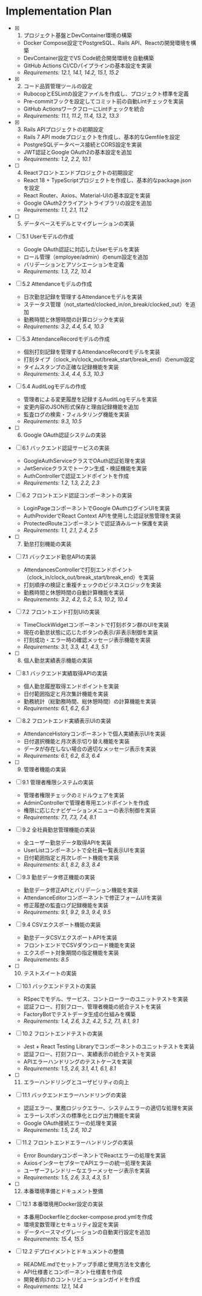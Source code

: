 # Implementation Plan

- [x] 1. プロジェクト基盤とDevContainer環境の構築
  - Docker Compose設定でPostgreSQL、Rails API、Reactの開発環境を構築
  - DevContainer設定でVS Code統合開発環境を自動構築
  - GitHub Actions CI/CDパイプラインの基本設定を実装
  - _Requirements: 12.1, 14.1, 14.2, 15.1, 15.2_

- [x] 2. コード品質管理ツールの設定
  - RubocopとESLintの設定ファイルを作成し、プロジェクト標準を定義
  - Pre-commitフックを設定してコミット前の自動Lintチェックを実装
  - GitHub ActionsワークフローにLintチェックを統合
  - _Requirements: 11.1, 11.2, 11.4, 13.2, 13.3_

- [x] 3. Rails APIプロジェクトの初期設定
  - Rails 7 API modeプロジェクトを作成し、基本的なGemfileを設定
  - PostgreSQLデータベース接続とCORS設定を実装
  - JWT認証とGoogle OAuth2の基本設定を追加
  - _Requirements: 1.2, 2.2, 10.1_

- [ ] 4. Reactフロントエンドプロジェクトの初期設定
  - React 18 + TypeScriptプロジェクトを作成し、基本的なpackage.jsonを設定
  - React Router、Axios、Material-UIの基本設定を実装
  - Google OAuth2クライアントライブラリの設定を追加
  - _Requirements: 1.1, 2.1, 11.2_

- [ ] 5. データベースモデルとマイグレーションの実装
- [ ] 5.1 Userモデルの作成
  - Google OAuth認証に対応したUserモデルを実装
  - ロール管理（employee/admin）のenum設定を追加
  - バリデーションとアソシエーションを定義
  - _Requirements: 1.3, 7.2, 10.4_

- [ ] 5.2 Attendanceモデルの作成
  - 日次勤怠記録を管理するAttendanceモデルを実装
  - ステータス管理（not_started/clocked_in/on_break/clocked_out）を追加
  - 勤務時間と休憩時間の計算ロジックを実装
  - _Requirements: 3.2, 4.4, 5.4, 10.3_

- [ ] 5.3 AttendanceRecordモデルの作成
  - 個別打刻記録を管理するAttendanceRecordモデルを実装
  - 打刻タイプ（clock_in/clock_out/break_start/break_end）のenum設定
  - タイムスタンプの正確な記録機能を実装
  - _Requirements: 3.4, 4.4, 5.3, 10.3_

- [ ] 5.4 AuditLogモデルの作成
  - 管理者による変更履歴を記録するAuditLogモデルを実装
  - 変更内容のJSON形式保存と理由記録機能を追加
  - 監査ログの検索・フィルタリング機能を実装
  - _Requirements: 9.3, 10.5_

- [ ] 6. Google OAuth認証システムの実装
- [ ] 6.1 バックエンド認証サービスの実装
  - GoogleAuthServiceクラスでOAuth認証処理を実装
  - JwtServiceクラスでトークン生成・検証機能を実装
  - AuthControllerで認証エンドポイントを作成
  - _Requirements: 1.2, 1.3, 2.2, 2.3_

- [ ] 6.2 フロントエンド認証コンポーネントの実装
  - LoginPageコンポーネントでGoogle OAuthログインUIを実装
  - AuthProviderでReact Context APIを使用した認証状態管理を実装
  - ProtectedRouteコンポーネントで認証済みルート保護を実装
  - _Requirements: 1.1, 2.1, 2.4, 2.5_

- [ ] 7. 勤怠打刻機能の実装
- [ ] 7.1 バックエンド勤怠APIの実装
  - AttendancesControllerで打刻エンドポイント（clock_in/clock_out/break_start/break_end）を実装
  - 打刻順序の検証と重複チェックのビジネスロジックを実装
  - 勤務時間と休憩時間の自動計算機能を実装
  - _Requirements: 3.2, 4.2, 5.2, 5.3, 10.2, 10.4_

- [ ] 7.2 フロントエンド打刻UIの実装
  - TimeClockWidgetコンポーネントで打刻ボタン群のUIを実装
  - 現在の勤怠状態に応じたボタンの表示/非表示制御を実装
  - 打刻成功・エラー時の確認メッセージ表示機能を実装
  - _Requirements: 3.1, 3.3, 4.1, 4.3, 5.1_

- [ ] 8. 個人勤怠実績表示機能の実装
- [ ] 8.1 バックエンド実績取得APIの実装
  - 個人勤怠履歴取得エンドポイントを実装
  - 日付範囲指定と月次集計機能を実装
  - 勤務統計（総勤務時間、総休憩時間）の計算機能を実装
  - _Requirements: 6.1, 6.2, 6.3_

- [ ] 8.2 フロントエンド実績表示UIの実装
  - AttendanceHistoryコンポーネントで個人実績表示UIを実装
  - 日付選択機能と月次表示切り替え機能を実装
  - データが存在しない場合の適切なメッセージ表示を実装
  - _Requirements: 6.1, 6.2, 6.3, 6.4_

- [ ] 9. 管理者機能の実装
- [ ] 9.1 管理者権限システムの実装
  - 管理者権限チェックのミドルウェアを実装
  - AdminControllerで管理者専用エンドポイントを作成
  - 権限に応じたナビゲーションメニューの表示制御を実装
  - _Requirements: 7.1, 7.3, 7.4, 8.1_

- [ ] 9.2 全社員勤怠管理機能の実装
  - 全ユーザー勤怠データ取得APIを実装
  - UserListコンポーネントで全社員一覧表示UIを実装
  - 日付範囲指定と月次レポート機能を実装
  - _Requirements: 8.1, 8.2, 8.3, 8.4_

- [ ] 9.3 勤怠データ修正機能の実装
  - 勤怠データ修正APIとバリデーション機能を実装
  - AttendanceEditorコンポーネントで修正フォームUIを実装
  - 修正履歴の監査ログ記録機能を実装
  - _Requirements: 9.1, 9.2, 9.3, 9.4, 9.5_

- [ ] 9.4 CSVエクスポート機能の実装
  - 勤怠データCSVエクスポートAPIを実装
  - フロントエンドでCSVダウンロード機能を実装
  - エクスポート対象期間の指定機能を実装
  - _Requirements: 8.5_

- [ ] 10. テストスイートの実装
- [ ] 10.1 バックエンドテストの実装
  - RSpecでモデル、サービス、コントローラーのユニットテストを実装
  - 認証フロー、打刻フロー、管理者機能の統合テストを実装
  - FactoryBotでテストデータ生成の仕組みを構築
  - _Requirements: 1.4, 2.6, 3.2, 4.2, 5.2, 7.1, 8.1, 9.1_

- [ ] 10.2 フロントエンドテストの実装
  - Jest + React Testing Libraryでコンポーネントのユニットテストを実装
  - 認証フロー、打刻フロー、実績表示の統合テストを実装
  - APIエラーハンドリングのテストケースを実装
  - _Requirements: 1.5, 2.6, 3.1, 4.1, 6.1, 8.1_

- [ ] 11. エラーハンドリングとユーザビリティの向上
- [ ] 11.1 バックエンドエラーハンドリングの実装
  - 認証エラー、業務ロジックエラー、システムエラーの適切な処理を実装
  - エラーレスポンスの標準化とログ出力機能を実装
  - Google OAuth接続エラーの処理を実装
  - _Requirements: 1.5, 2.6, 10.2_

- [ ] 11.2 フロントエンドエラーハンドリングの実装
  - Error BoundaryコンポーネントでReactエラーの処理を実装
  - AxiosインターセプターでAPIエラーの統一処理を実装
  - ユーザーフレンドリーなエラーメッセージ表示を実装
  - _Requirements: 1.5, 2.6, 3.3, 4.3, 5.1_

- [ ] 12. 本番環境準備とドキュメント整備
- [ ] 12.1 本番環境用Docker設定の実装
  - 本番用Dockerfileとdocker-compose.prod.ymlを作成
  - 環境変数管理とセキュリティ設定を実装
  - データベースマイグレーションの自動実行設定を追加
  - _Requirements: 15.4, 15.5_

- [ ] 12.2 デプロイメントとドキュメントの整備
  - README.mdでセットアップ手順と使用方法を文書化
  - API仕様書とコンポーネント仕様書を作成
  - 開発者向けのコントリビューションガイドを作成
  - _Requirements: 12.1, 14.4_
